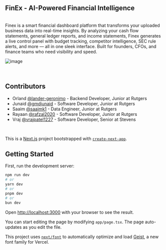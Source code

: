 ## FinEx - AI-Powered Financial Intelligence
<br>
Finex is a smart financial dashboard platform that transforms your uploaded business data into real-time insights. By analyzing your cash flow statements, general ledger reports, and income statements, Finex generates a live control panel with budget tracking, competitor intelligence, SEC rule alerts, and more — all in one sleek interface. Built for founders, CFOs, and finance teams who need visibility and speed.
<br>

![image](https://github.com/user-attachments/assets/fe77c34c-65a1-4369-991e-af85523e06ae)

<br>

## Contributors

- Orland [@lander-geronimo](https://github.com/lander-geronimo) -  Backend Developer, Junior at Rutgers
- Junaid [@gmdjunaid](https://github.com/gmdjunaid) - Software Developer, Junior at Rutgers
- Saaim [@saaimk1](https://github.com/saaimk1) - Data Engineer, Junior at Rutgers
- Rayaan [@rafzal2020](https://github.com/rafzal2020) - Software Developer, Junior at Rutgers
- Vraj [@vrajpatel1227](https://github.com/vrajpatel1227) - Software Developer, Senior at Stevens


<br>

This is a [Next.js](https://nextjs.org) project bootstrapped with [`create-next-app`](https://nextjs.org/docs/app/api-reference/cli/create-next-app).

## Getting Started

First, run the development server:

```bash
npm run dev
# or
yarn dev
# or
pnpm dev
# or
bun dev
```

Open [http://localhost:3000](http://localhost:3000) with your browser to see the result.

You can start editing the page by modifying `app/page.tsx`. The page auto-updates as you edit the file.

This project uses [`next/font`](https://nextjs.org/docs/app/building-your-application/optimizing/fonts) to automatically optimize and load [Geist](https://vercel.com/font), a new font family for Vercel.



